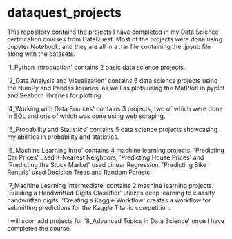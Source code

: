 # dataquest_projects
This repository contains the projects I have completed in my Data Science certification courses from DataQuest.
Most of the projects were done using Jupyter Notebook, and they are all in a .tar file containing the .jpynb file along with the datasets.

'1_Python Introduction' contains 2 basic data science projects.

'2_Data Analysis and Visualization' contains 6 data science projects using the NumPy and Pandas libraries, as well as plots using the MatPlotLib.pyplot and Seaborn libraries for plotting

'4_Working with Data Sources' contains 3 projects, two of which were done in SQL and one of which was done using web scraping.

'5_Probability and Statistics' contains 5 data science projects showcasing my abilities in probability and statistics.

'6_Machine Learning Intro' contains 4 machine learning projects. 'Predicting Car Prices' used K-Nearest Neighbors, 'Predicting House Prices' and 'Predicting the Stock Market' used Linear Regression. 'Predicting Bike Rentals' used Decision Trees and Random Forests.

'7_Machine Learning Intermediate' contains 2 machine learning projects. 'Building a Handwritted Digits Classifier' utilizes deep learning to classify handwritten digits. 'Creating a Kaggle Workflow' creates a workflow for submitting predictions for the Kaggle Titanic competition.

I will soon add projects for '8_Advanced Topics in Data Science' once I have completed the course.
